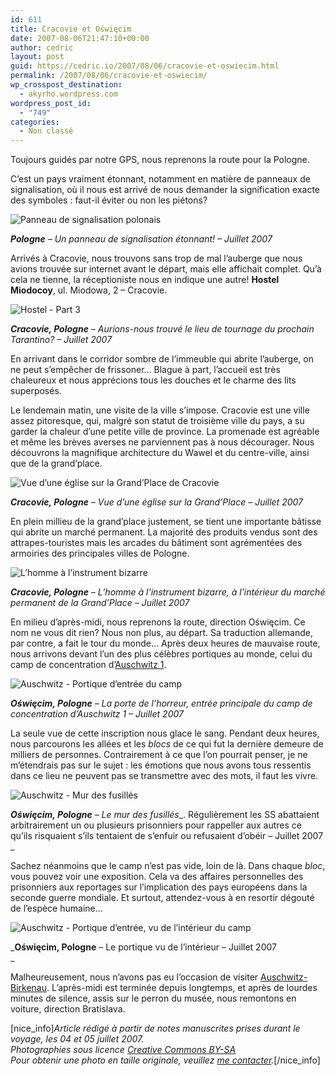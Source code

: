 ```yaml
---
id: 611
title: Cracovie et Oświęcim
date: 2007-08-06T21:47:10+00:00
author: cedric
layout: post
guid: https://cedric.io/2007/08/06/cracovie-et-oswiecim.html
permalink: /2007/08/06/cracovie-et-oswiecim/
wp_crosspost_destination:
  - akyrho.wordpress.com
wordpress_post_id:
  - "749"
categories:
  - Non classé
---
```

Toujours guidés par notre GPS, nous reprenons la route pour la Pologne.

C’est un pays vraiment étonnant, notamment en matière de panneaux de signalisation, où il nous est arrivé de nous demander la signification exacte des symboles : faut-il éviter ou non les piétons?

![Panneau de signalisation polonais](/images/2007/10/320x-03-cracovie-20070704-3.JPG) 

_**Pologne** &#8211; Un panneau de signalisation étonnant! &#8211; Juillet 2007_

Arrivés à Cracovie, nous trouvons sans trop de mal l’auberge que nous avions trouvée sur internet avant le départ, mais elle affichait complet. Qu’à cela ne tienne, la réceptioniste nous en indique une autre! **Hostel Miodocoy**, ul. Miodowa, 2 &#8211; Cracovie.

![Hostel - Part 3](/images/2007/10/450x-03-cracovie-20070705-50.JPG) 

_**Cracovie, Pologne** &#8211; Aurions-nous trouvé le lieu de tournage du prochain Tarantino? &#8211; Juillet 2007_

En arrivant dans le corridor sombre de l’immeuble qui abrite l’auberge, on ne peut s’empêcher de frissoner… Blague à part, l’accueil est très chaleureux et nous apprécions tous les douches et le charme des lits superposés.

Le lendemain matin, une visite de la ville s’impose. Cracovie est une ville assez pitoresque, qui, malgré son statut de troisième ville du pays, a su garder la chaleur d’une petite ville de province. La promenade est agréable et même les brèves averses ne parviennent pas à nous décourager. Nous découvrons la magnifique architecture du Wawel et du centre-ville, ainsi que de la grand’place.

![Vue d’une église sur la Grand’Place de Cracovie](/images/2007/10/320x-03-cracovie-20070705-26.JPG) 

_**Cracovie, Pologne** &#8211; Vue d’une église sur la Grand’Place &#8211; Juillet 2007_

En plein millieu de la grand’place justement, se tient une importante bâtisse qui abrite un marché permanent. La majorité des produits vendus sont des attrapes-touristes mais les arcades du bâtiment sont agrémentées des armoiries des principales villes de Pologne.

![L’homme à l’instrument bizarre](/images/2007/10/320x-03-cracovie-20070705-36.JPG) 

_**Cracovie, Pologne** &#8211; _L’homme à l’instrument bizarre_, à l’intérieur du marché permanent de la Grand’Place &#8211; Juillet 2007_

En milieu d’après-midi, nous reprenons la route, direction Oświęcim. Ce nom ne vous dit rien? Nous non plus, au départ. Sa traduction allemande, par contre, a fait le tour du monde… Après deux heures de mauvaise route, nous arrivons devant l’un des plus célèbres portiques au monde, celui du camp de concentration d’[Auschwitz 1](http://fr.wikipedia.org/wiki/Auschwitz#Auschwitz_I).

![Auschwitz - Portique d’entrée du camp](/images/2007/10/320x-04-auschwitz-20070705-3.JPG) 

_**Oświęcim, Pologne** &#8211; _La porte de l’horreur_, entrée principale du camp de concentration d’Auschwitz 1 &#8211; Juillet 2007_

La seule vue de cette inscription nous glace le sang. Pendant deux heures, nous parcourons les allées et les _blocs_ de ce qui fut la dernière demeure de milliers de personnes. Contrairement à ce que l’on pourrait penser, je ne m’étendrais pas sur le sujet : les émotions que nous avons tous ressentis dans ce lieu ne peuvent pas se transmettre avec des mots, il faut les vivre.

![Auschwitz - Mur des fusillés](/images/2007/10/320x-04-auschwitz-20070705-29.JPG) 

_**Oświęcim, Pologne** &#8211; Le mur des fusillés_\_. Régulièrement les SS abattaient arbitrairement un ou plusieurs prisonniers pour rappeller aux autres ce qu’ils risquaient s’ils tentaient de s’enfuir ou refusaient d’obéir &#8211; Juillet 2007 \_

Sachez néanmoins que le camp n’est pas vide, loin de là. Dans chaque _bloc_, vous pouvez voir une exposition. Cela va des affaires personnelles des prisonniers aux reportages sur l’implication des pays européens dans la seconde guerre mondiale. Et surtout, attendez-vous à en resortir dégouté de l’espèce humaine…

![Auschwitz - Portique d’entrée, vu de l’intérieur du camp](/images/2007/10/320x-04-auschwitz-20070705-34.JPG) 

_**Oświęcim, Pologne** &#8211; Le portique vu de l’intérieur &#8211; Juillet 2007  
_

Malheureusement, nous n’avons pas eu l’occasion de visiter [Auschwitz-Birkenau](http://fr.wikipedia.org/wiki/Auschwitz#Auschwitz_II_Birkenau). L’après-midi est terminée depuis longtemps, et après de lourdes minutes de silence, assis sur le perron du musée, nous remontons en voiture, direction Bratislava.

[nice_info]_Article rédigé à partir de notes manuscrites prises durant le voyage, les 04 et 05 juillet 2007.  
Photographies sous licence [Creative Commons BY-SA](http://creativecommons.org/licenses/by-sa/2.0/be/deed.fr)  
Pour obtenir une photo en taille originale, veuillez [me contacter](http://www.parenthese.be/contact/)._[/nice_info]